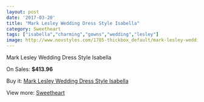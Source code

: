 ```yaml
---
layout: post
date: '2017-03-20'
title: "Mark Lesley Wedding Dress Style Isabella"
category: Sweetheart
tags: ["isabella","charming","gowns","wedding","lesley"]
image: http://www.novstyles.com/1785-thickbox_default/mark-lesley-wedding-dress-style-isabella.jpg
---
```

Mark Lesley Wedding Dress Style Isabella

On Sales: **$413.96**
<a href="https://www.novstyles.com/en/sweetheart/1014-mark-lesley-wedding-dress-style-isabella.html"><amp-img layout="responsive" width="600" height="600" src="//www.novstyles.com/1785-thickbox_default/mark-lesley-wedding-dress-style-isabella.jpg" alt="Mark Lesley Wedding Dress Style Isabella 0" /></a>
<a href="https://www.novstyles.com/en/sweetheart/1014-mark-lesley-wedding-dress-style-isabella.html"><amp-img layout="responsive" width="600" height="600" src="//www.novstyles.com/1787-thickbox_default/mark-lesley-wedding-dress-style-isabella.jpg" alt="Mark Lesley Wedding Dress Style Isabella 1" /></a>
<a href="https://www.novstyles.com/en/sweetheart/1014-mark-lesley-wedding-dress-style-isabella.html"><amp-img layout="responsive" width="600" height="600" src="//www.novstyles.com/1786-thickbox_default/mark-lesley-wedding-dress-style-isabella.jpg" alt="Mark Lesley Wedding Dress Style Isabella 2" /></a>

Buy it: [Mark Lesley Wedding Dress Style Isabella](https://www.novstyles.com/en/sweetheart/1014-mark-lesley-wedding-dress-style-isabella.html "Mark Lesley Wedding Dress Style Isabella")

View more: [Sweetheart](https://www.novstyles.com/en/7-sweetheart "Sweetheart")